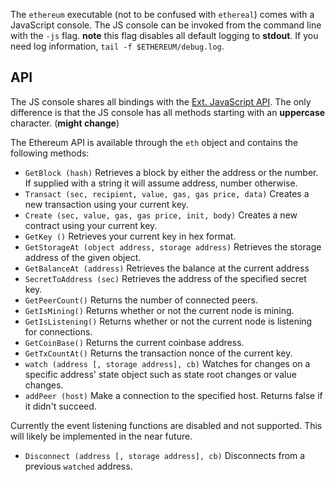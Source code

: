 The `ethereum` executable (not to be confused with `ethereal`) comes with a JavaScript console. The JS console can be invoked from the command line with the `-js` flag. **note** this flag disables all default logging to **stdout**. If you need log information, `tail -f $ETHEREUM/debug.log`.

## API

The JS console shares all bindings with the [Ext. JavaScript API](https://github.com/ethereum/go-ethereum/wiki/PoC-5-JavaScript-API). The only difference is that the JS console has all methods starting with an **uppercase** character. (**might change**)

The Ethereum API is available through the `eth` object and contains the following methods:

* `GetBlock (hash)`
    Retrieves a block by either the address or the number. If supplied with a string it will assume address, number otherwise.
* `Transact (sec, recipient, value, gas, gas price, data)`
    Creates a new transaction using your current key.
* `Create (sec, value, gas, gas price, init, body)`
    Creates a new contract using your current key.
* `GetKey ()`
    Retrieves your current key in hex format.
* `GetStorageAt (object address, storage address)`
    Retrieves the storage address of the given object.
* `GetBalanceAt (address)`
    Retrieves the balance at the current address
* `SecretToAddress (sec)`
    Retrieves the address of the specified secret key.
* `GetPeerCount()` 
    Returns the number of connected peers.
* `GetIsMining()` 
    Returns whether or not the current node is mining.
* `GetIsListening()` 
    Returns whether or not the current node is listening for connections.
* `GetCoinBase()` 
    Returns the current coinbase address.
* `GetTxCountAt()` 
    Returns the transaction nonce of the current key.
* `watch (address [, storage address], cb)`
    Watches for changes on a specific address' state object such as state root changes or value changes.
* `addPeer (host)`
    Make a connection to the specified host. Returns false if it didn't succeed.

Currently the event listening functions are disabled and not supported. This will likely be implemented in the near future.

* `Disconnect (address [, storage address], cb)`
    Disconnects from a previous `watched` address.
